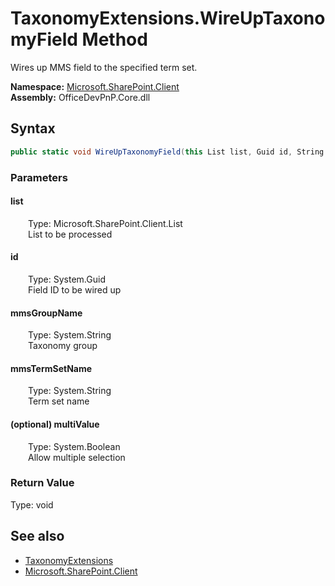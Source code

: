 # TaxonomyExtensions.WireUpTaxonomyField Method  
 Wires up MMS field to the specified term set.   

**Namespace:** [Microsoft.SharePoint.Client](Microsoft.SharePoint.Client.md)  
**Assembly:** OfficeDevPnP.Core.dll  
## Syntax
```C#
public static void WireUpTaxonomyField(this List list, Guid id, String mmsGroupName, String mmsTermSetName, Boolean multiValue = False)
```
### Parameters
#### list  
&emsp;&emsp;Type: Microsoft.SharePoint.Client.List  
&emsp;&emsp;List to be processed  

  

#### id  
&emsp;&emsp;Type: System.Guid  
&emsp;&emsp;Field ID to be wired up  

  

#### mmsGroupName  
&emsp;&emsp;Type: System.String  
&emsp;&emsp;Taxonomy group  

  

#### mmsTermSetName  
&emsp;&emsp;Type: System.String  
&emsp;&emsp;Term set name  

  

#### (optional) multiValue  
&emsp;&emsp;Type: System.Boolean  
&emsp;&emsp;Allow multiple selection  

  

### Return Value
Type: void  

## See also
- [TaxonomyExtensions](Microsoft.SharePoint.Client.TaxonomyExtensions.md) 
- [Microsoft.SharePoint.Client](Microsoft.SharePoint.Client.md) 
